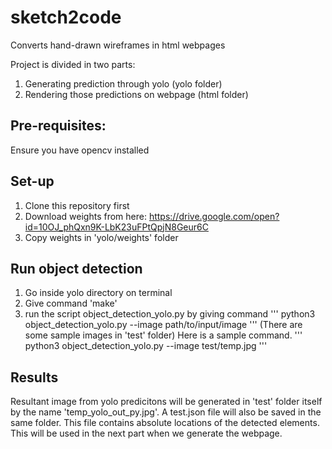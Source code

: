 # sketch2code
Converts hand-drawn wireframes in html webpages

Project is divided in two parts:
1. Generating prediction through yolo (yolo folder)
2. Rendering those predictions on webpage (html folder)


## Pre-requisites:
Ensure you have opencv installed

## Set-up
1. Clone this repository first
2. Download weights from here: https://drive.google.com/open?id=10OJ_phQxn9K-LbK23uFPtQpjN8Geur6C
3. Copy weights in 'yolo/weights' folder

## Run object detection
1. Go inside yolo directory on terminal
2. Give command 'make'
3. run the script object_detection_yolo.py by giving command 
'''
python3 object_detection_yolo.py --image path/to/input/image
'''
(There are some sample images in 'test' folder) Here is a sample command.
'''
python3 object_detection_yolo.py --image test/temp.jpg
'''
## Results
Resultant image from yolo predicitons will be generated in 'test' folder itself by the name 'temp_yolo_out_py.jpg'.
A test.json file will also be saved in the same folder. This file contains absolute locations of the detected elements. 
This will be used in the next part when we generate the webpage. 
